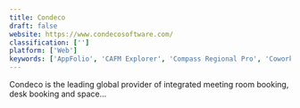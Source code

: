 ```yaml
---
title: Condeco
draft: false 
website: https://www.condecosoftware.com/
classification: ['']
platform: ['Web']
keywords: ['AppFolio', 'CAFM Explorer', 'Compass Regional Pro', 'Coworking.Coffee', 'EnablePortfolio', 'FX360', 'Fellow.app', 'Innago', 'Nomad List', 'Proxyclick', 'QFM', 'Qube Planet', 'Robin Calendar Plugins', 'RobinPowered', 'Simplifyem', 'Square Appointments', 'StaffMap', 'urbest']
---
```

Condeco is the leading global provider of integrated meeting room booking, desk booking and space...